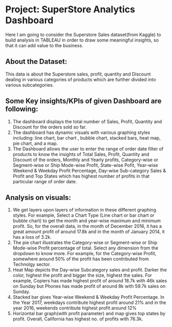 # Project: SuperStore Analytics Dashboard

Here I am going to consider the Superstore Sales dataset(from Kaggle) to build analysis in TABLEAU in order to draw some meaningful insights, so that it can add value to the business. 

## About the Dataset:
This data is about the Superstore sales, profit, quantity and Discount dealing in various categories of products which are further divided into various subcategories. 

## Some Key insights/KPIs of given Dashboard are following:
1. The dashboard displays the total number of Sales, Profit, Quantity and Discount for the orders sold so far. 
2. The dashboard has dynamic visuals with various graphing styles including: line chart, bar chart , bubble chart, stacked bars, heat map, pie chart, and a map. 
3. The Dashboard allows the user to enter the range of order date filter of products to know the insights of Total Sales, Profit, Quantity and Discount of the orders, Monthly and Yearly profits, Category-wise or Segment-wise or Ship Mode-wise Profit, State-wise Pofit, Year-wise Weekend & Weekday Profit Percentage, Day-wise Sub-category Sales & Profit and Top States which has highest number of profits in that particular range of order date.

## Analysis on visuals:
1. We get layers upon layers of information in these different graphing styles. For example, Select a Chart Type (Line chart or bar chart or bubble chart) to get the month and year-wise maximum and minimum profit. So, for the overall data, in the month of December 2016, it has a great amount profit of around 17.8k and in the month of January 2014, it has a loss of 3.2k.
2. The pie chart illustrates the Category-wise or Segment-wise or Ship Mode-wise Profit percentage of total. Select any dimension from the dropdown to know more. For example, for the Category-wise Profit, somewhere around 50% of the profit has been contributed from Technolgy sector.
3. Heat Map depicts the Day-wise Subcategory sales and profit. Darker the color, highest the profit and bigger the size, highest the sales. For example, Copiers has made highest profit of around 18.7k with 46k sales on Sunday but Phones has made profit of around 8k with 59.7k sales on Sunday.
4. Stacked bar gives Year-wise Weekend & Weekday Profit Percentage. In the Year 2017, weekdays contribute highest profit around 21% and in the year 2016, weekends contribute highest profit around 12%
5. Horizontal bar graph(with profit parameter) and map gives top states by profit. Overall, California has highest no. of profits with 76.3k. 
